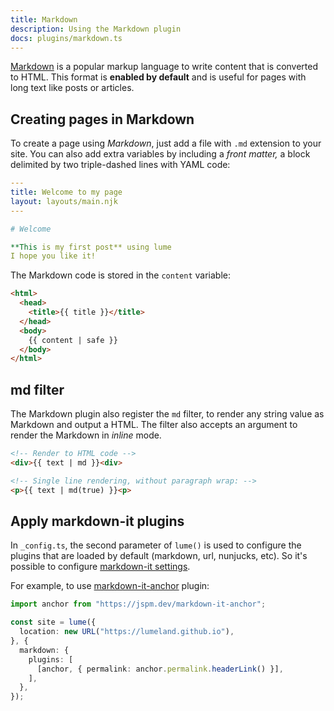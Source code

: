 ```yaml
---
title: Markdown
description: Using the Markdown plugin
docs: plugins/markdown.ts
---
```


[Markdown](https://en.wikipedia.org/wiki/Markdown) is a popular markup language
to write content that is converted to HTML. This format is **enabled by
default** and is useful for pages with long text like posts or articles.

## Creating pages in Markdown

To create a page using _Markdown_, just add a file with `.md` extension to your
site. You can also add extra variables by including a _front matter,_ a block
delimited by two triple-dashed lines with YAML code:

```yaml
---
title: Welcome to my page
layout: layouts/main.njk
---

# Welcome

**This is my first post** using lume
I hope you like it!
```

The Markdown code is stored in the `content` variable:

```html
<html>
  <head>
    <title>{{ title }}</title>
  </head>
  <body>
    {{ content | safe }}
  </body>
</html>
```

## md filter

The Markdown plugin also register the `md` filter, to render any string value as
Markdown and output a HTML. The filter also accepts an argument to render the
Markdown in _inline_ mode.

```html
<!-- Render to HTML code -->
<div>{{ text | md }}<div>

<!-- Single line rendering, without paragraph wrap: -->
<p>{{ text | md(true) }}<p>
```

## Apply markdown-it plugins

In `_config.ts`, the second parameter of `lume()` is used to configure the
plugins that are loaded by default (markdown, url, nunjucks, etc). So it's
possible to configure
[markdown-it settings](https://github.com/markdown-it/markdown-it#usage-examples).

For example, to use
[markdown-it-anchor](https://www.npmjs.com/package/markdown-it-anchor) plugin:

```ts
import anchor from "https://jspm.dev/markdown-it-anchor";

const site = lume({
  location: new URL("https://lumeland.github.io"),
}, {
  markdown: {
    plugins: [
      [anchor, { permalink: anchor.permalink.headerLink() }],
    ],
  },
});
```
